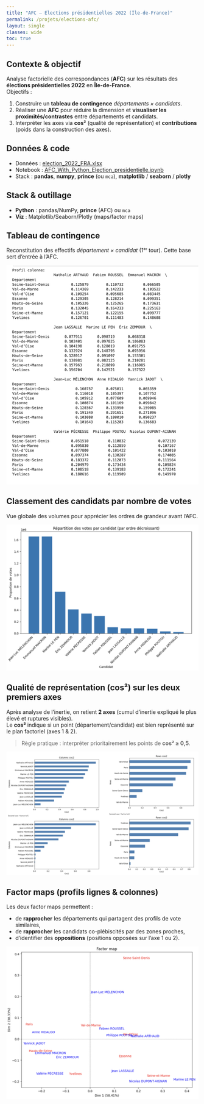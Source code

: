 ```yaml
---
title: "AFC — Élections présidentielles 2022 (Île-de-France)"
permalink: /projets/elections-afc/
layout: single
classes: wide
toc: true
---
```


## Contexte & objectif
Analyse factorielle des correspondances (**AFC**) sur les résultats des **élections présidentielles 2022** en **Île-de-France**.  
Objectifs :
1. Construire un **tableau de contingence** *départements × candidats*.
2. Réaliser une **AFC** pour réduire la dimension et **visualiser les proximités/contrastes** entre départements et candidats.
3. Interpréter les axes via **cos²** (qualité de représentation) et **contributions** (poids dans la construction des axes).

## Données & code
- Données : [election_2022_FRA.xlsx](../asset/ACF_elections_presidentielles/data/election_2022_FRA.xlsx)  
- Notebook : [AFC_With_Python_Election_presidentielle.ipynb](../asset/ACF_elections_presidentielles/notebooks/AFC_With_Python%20Election%20pre%CC%81sidentielle%20.ipynb)  
- Stack : **pandas**, **numpy**, **prince** (ou `mca`), **matplotlib** / **seaborn** / **plotly**

## Stack & outillage
- **Python** : pandas/NumPy, **prince** (AFC) ou `mca`
- **Viz** : Matplotlib/Seaborn/Plotly (maps/factor maps)


## Tableau de contingence
Reconstitution des effectifs *département × candidat* (1ᵉʳ tour). Cette base sert d’entrée à l’AFC.

![Tableau de contingence](../asset/ACF_elections_presidentielles/images/TB_contingence.png)

## Classement des candidats par nombre de votes
Vue globale des volumes pour apprécier les ordres de grandeur avant l’AFC.

![Classement des candidats](../asset/ACF_elections_presidentielles/images/classement_elec.png)

## Qualité de représentation (cos²) sur les deux premiers axes
Après analyse de l’inertie, on retient **2 axes** (cumul d’inertie expliqué le plus élevé et ruptures visibles).  
Le **cos²** indique si un point (département/candidat) est bien représenté sur le plan factoriel (axes 1 & 2).  
> Règle pratique : interpréter prioritairement les points de **cos² ≥ 0,5**.

![Qualité de représentation (cos²)](../asset/ACF_elections_presidentielles/images/qual_repres.png)

## Factor maps (profils lignes & colonnes)
Les deux factor maps permettent :
- de **rapprocher** les départements qui partagent des profils de vote similaires,  
- de **rapprocher** les candidats co-plébiscités par des zones proches,  
- d’identifier des **oppositions** (positions opposées sur l’axe 1 ou 2).

![Factor_map](../asset/ACF_elections_presidentielles/images/Factor_map.png)
